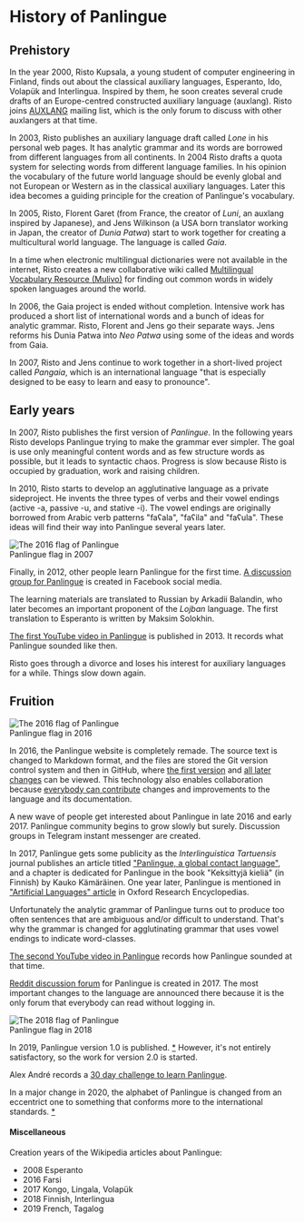 # History of Panlingue

## Prehistory

In the year 2000, Risto Kupsala, a young student of computer engineering in Finland,
finds out about the classical auxiliary languages,
Esperanto, Ido, Volapük and Interlingua.
Inspired by them, he soon creates several crude drafts of an Europe-centred constructed auxiliary language (auxlang).
Risto joins
[AUXLANG](https://listserv.brown.edu/cgi-bin/wa?A0=AUXLANG)
mailing list,
which is the only forum to discuss with other auxlangers at that time.

In 2003, Risto publishes an auxiliary language draft called _Lone_ in his personal web pages.
It has analytic grammar and its words are borrowed from different languages from all continents.
In 2004 Risto drafts a quota system for selecting words from different language families.
In his opinion the vocabulary of the future world language should be evenly global
and not European or Western as in the classical auxiliary languages.
Later this idea becomes a guiding principle for the creation of Panlingue's vocabulary.

In 2005, Risto,
Florent Garet (from France, the creator of _Luni_, an auxlang inspired by Japanese), and
Jens Wilkinson (a USA born translator working in Japan, the creator of _Dunia Patwa_)
start to work together for creating a multicultural world language.
The language is called _Gaia_.

In a time when electronic multilingual dictionaries were not available in the internet,
Risto creates a new collaborative wiki called
[Multilingual Vocabulary Resource (Mulivo)](http://mulivo.pbworks.com)
for finding out common words in widely spoken languages around the world.

In 2006, the Gaia project is ended without completion.
Intensive work has produced a short list of international words
and a bunch of ideas for analytic grammar.
Risto, Florent and Jens go their separate ways.
Jens reforms his Dunia Patwa into _Neo Patwa_
using some of the ideas and words from Gaia.

In 2007, Risto and Jens continue to work together
in a short-lived project called _Pangaia_,
which is an international language
"that is especially designed to be easy to learn and easy to pronounce".

## Early years

In 2007, Risto publishes the first version of _Panlingue_.
In the following years Risto develops Panlingue
trying to make the grammar ever simpler.
The goal is use only meaningful content words and as few structure words as possible, but it leads to syntactic chaos.
Progress is slow because Risto is occupied by graduation, work and raising children.

In 2010, Risto starts to develop an agglutinative language as a private sideproject.
He invents the three types of verbs and their vowel endings
(active -a, passive -u, and stative -i).
The vowel endings are originally borrowed from Arabic verb patterns "faʕala", "faʕila" and "faʕula".
These ideas will find their way into Panlingue several years later.

![](http://www.panlingue.info/bandir/bandera2007.gif "The 2016 flag of Panlingue")  
Panlingue flag in 2007

Finally, in 2012, other people learn Panlingue for the first time.
[A discussion group for Panlingue](http://www.facebook.com/groups/panlingue)
is created in Facebook social media.

The learning materials are translated to Russian by Arkadii Balandin,
who later becomes an important proponent of the _Lojban_ language.
The first translation to Esperanto is written by Maksim Solokhin.

[The first YouTube video in Panlingue](https://www.youtube.com/watch?v=yfkQrdyfLcQ) is published in 2013.
It records what Panlingue sounded like then.

Risto goes through a divorce and loses his interest for auxiliary languages for a while.
Things slow down again.

## Fruition

![](http://www.panlingue.info/bandir/bandera2016.png "The 2016 flag of Panlingue")  
Panlingue flag in 2016

In 2016, the Panlingue website is completely remade.
The source text is changed to Markdown format,
and the files are stored the Git version control system and then in GitHub, where
[the first version](https://github.com/barumau/panlingue/commit/44f2e415bd7c2b03030fa4acd541fc01e4e50217)
and
[all later changes](https://github.com/barumau/panlingue/commits/master)
can be viewed.
This technology also enables collaboration
because
[everybody can contribute](https://github.com/barumau/panlingue/graphs/contributors)
changes and improvements to the language and its documentation.

A new wave of people get interested about Panlingue in late 2016 and early 2017.
Panlingue community begins to grow slowly but surely.
Discussion groups in Telegram instant messenger are created.

In 2017, Panlingue gets some publicity
as the _Interlinguistica Tartuensis_ journal publishes an article titled
["Panlingue, a global contact language"](https://dea.digar.ee/cgi-bin/dea?a=d&d=JVinterlinguisticatrt201705.2.5.2.4),
and a chapter is dedicated for Panlingue in the book "Keksittyjä kieliä" (in Finnish) by Kauko Kämäräinen.
One year later, Panlingue is mentioned in
["Artificial Languages" article](https://oxfordre.com/linguistics/view/10.1093/acrefore/9780199384655.001.0001/acrefore-9780199384655-e-11)
in Oxford Research Encyclopedias.

Unfortunately the analytic grammar of Panlingue turns out to produce too often sentences
that are ambiguous and/or difficult to understand.
That's why the grammar is changed for agglutinating grammar
that uses vowel endings to indicate word-classes.

[The second YouTube video in Panlingue](https://www.youtube.com/watch?v=TgO8AwX4OCU)
records how Panlingue sounded at that time.

[Reddit discussion forum](https://www.reddit.com/r/panlingue) for Panlingue is created in 2017.
The most important changes to the language are announced there
because it is the only forum that everybody can read without logging in.

![](http://www.panlingue.info/bandir/bandir.png "The 2018 flag of Panlingue")  
Panlingue flag in 2018

In 2019, Panlingue version 1.0 is published.
[*](https://github.com/barumau/panlingue/commit/6be2c56a130f9ed16effc8869c869472bcbff7c4)
However, it's not entirely satisfactory, so the work for version 2.0 is started.

Alex André records a [30 day challenge to learn Panlingue](https://twitter.com/XanderLeaDaren/status/1114972322157465612).

In a major change in 2020, the alphabet of Panlingue is changed from an eccentrict one
to something that conforms more to the international standards.
[*](https://github.com/barumau/panlingue/commit/9337bbbdb54e72f019d1738159e38427f15c1a34)


#### Miscellaneous

Creation years of the Wikipedia articles about Panlingue:

- 2008 Esperanto
- 2016 Farsi
- 2017 Kongo, Lingala, Volapük
- 2018 Finnish, Interlingua
- 2019 French, Tagalog


